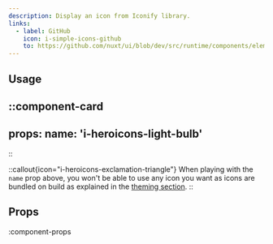 ```yaml
---
description: Display an icon from Iconify library.
links:
  - label: GitHub
    icon: i-simple-icons-github
    to: https://github.com/nuxt/ui/blob/dev/src/runtime/components/elements/Icon.vue
---
```


## Usage

::component-card
---
props:
  name: 'i-heroicons-light-bulb'
---
::

::callout{icon="i-heroicons-exclamation-triangle"}
When playing with the `name` prop above, you won't be able to use any icon you want as icons are bundled on build as explained in the [theming section](/getting-started/theming#icons).
::

## Props

:component-props
